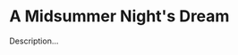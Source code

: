 <!-- ======================================================================
--- Search engine
title:          A Midsummer Night's Dream
keywords:       midsummer, night, dream, comedy
description:    A Midsummer Night's Dream by William Shakespeare.
--- Menu system
order:          90
text:           A Midsummer Night's Dream
hidden:         false
umbel:          false
--- Page properties
id:             
document:       
layout:         layout-2-left
$-left:         play-list
======================================================================= -->

# A Midsummer Night's Dream

Description...
